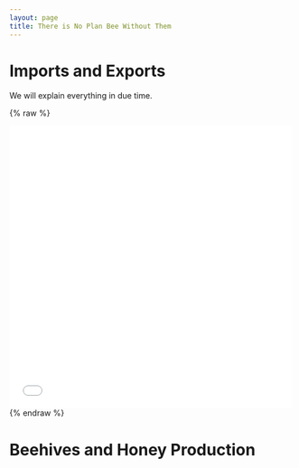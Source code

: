 ```yaml
---
layout: page
title: There is No Plan Bee Without Them
---
```


# Imports and Exports

We will explain everything in due time.

{% raw %}
<iframe frameborder="no" border="0" marginwidth="0" marginheight="0" width="500" height="500" src="/_includes/main/html/honey_graph.html"></iframe>
{% endraw %}

# Beehives and Honey Production
